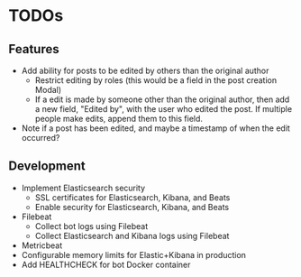 # TODOs

## Features
- Add ability for posts to be edited by others than the original author
    - Restrict editing by roles (this would be a field in the post creation Modal)
    - If a edit is made by someone other than the original author, then add a new field, "Edited by", with the user who edited the post. If multiple people make edits, append them to this field.
- Note if a post has been edited, and maybe a timestamp of when the edit occurred?

## Development
- Implement Elasticsearch security
    - SSL certificates for Elasticsearch, Kibana, and Beats
    - Enable security for Elasticsearch, Kibana, and Beats
- Filebeat
    - Collect bot logs using Filebeat
    - Collect Elasticsearch and Kibana logs using Filebeat
- Metricbeat
- Configurable memory limits for Elastic+Kibana in production
- Add HEALTHCHECK for bot Docker container
